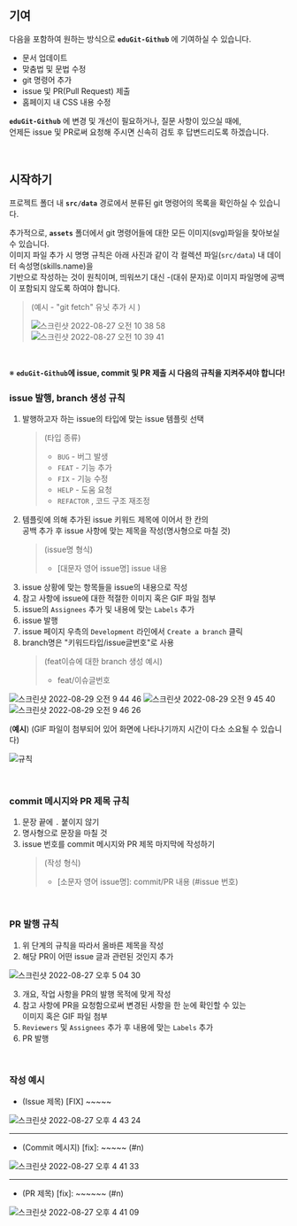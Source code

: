 ## 기여

다음을 포함하여 원하는 방식으로 **`eduGit-Github`** 에 기여하실 수 있습니다.

- 문서 업데이트
- 맞춤법 및 문법 수정
- git 명령어 추가
- issue 및 PR(Pull Request) 제출
- 홈페이지 내 CSS 내용 수정

**`eduGit-Github`** 에 변경 및 개선이 필요하거나, 질문 사항이 있으실 때에,<br />
언제든 issue 및 PR로써 요청해 주시면 신속히 검토 후 답변드리도록 하겠습니다.

&nbsp;

## 시작하기

프로젝트 폴더 내 **`src/data`** 경로에서 분류된 git 명령어의 목록을 확인하실 수 있습니다.

추가적으로, **`assets`** 폴더에서 git 명령어들에 대한 모든 이미지(svg)파일을 찾아보실 수 있습니다.<br />이미지 파일 추가 시 명명 규칙은 아래 사진과 같이 각 컬렉션 파일(`src/data`) 내 데이터 속성명(skills.name)을<br /> 기반으로 작성하는 것이 원칙이며, 띄워쓰기 대신 -(대쉬 문자)로 이미지 파일명에 공백이 포함되지 않도록 하여야 합니다.

> (예시 - "git fetch" 유닛 추가 시 )
>
> ![스크린샷 2022-08-27 오전 10 38 58](https://user-images.githubusercontent.com/56868605/187009478-20a7cf61-f3de-4b16-b470-a88cad8ca15a.png)
> ![스크린샷 2022-08-27 오전 10 39 41](https://user-images.githubusercontent.com/56868605/187009479-ad0d468c-5b53-4c89-b611-6f0de23de764.png)

&nbsp;

※ **`eduGit-Github`에 issue, commit 및 PR 제출 시 다음의 규칙을 지켜주셔야 합니다!**

### issue 발행, branch 생성 규칙

1. 발행하고자 하는 issue의 타입에 맞는 issue 템플릿 선택
   > (타입 종류)
   >
   > - `BUG` - 버그 발생
   > - `FEAT` - 기능 추가
   > - `FIX` - 기능 수정
   > - `HELP` - 도움 요청
   > - `REFACTOR` , 코드 구조 재조정
2. 템플릿에 의해 추가된 issue 키워드 제목에 이어서 한 칸의<br />
   공백 추가 후 issue 사항에 맞는 제목을 작성(명사형으로 마칠 것)
   > (issue명 형식)
   >
   > - [대문자 영어 issue명] issue 내용
3. issue 상황에 맞는 항목들을 issue의 내용으로 작성
4. 참고 사항에 issue에 대한 적절한 이미지 혹은 GIF 파일 첨부
5. issue의 `Assignees` 추가 및 내용에 맞는 `Labels` 추가
6. issue 발행
7. issue 페이지 우측의 `Development` 라인에서 `Create a branch` 클릭
8. branch명은 "키워드타입/issue글번호"로 사용
   > (feat이슈에 대한 branch 생성 예시)
   >
   > - feat/이슈글번호

![스크린샷 2022-08-29 오전 9 44 46](https://user-images.githubusercontent.com/56868605/187102692-b8852d47-9d59-4c10-9f63-75d287970429.png)
![스크린샷 2022-08-29 오전 9 45 40](https://user-images.githubusercontent.com/56868605/187102703-444d8040-755d-4fd4-bd95-49dc3f9e4a0b.png)
![스크린샷 2022-08-29 오전 9 46 26](https://user-images.githubusercontent.com/56868605/187102706-18b89567-597c-456f-984b-51ce246e7962.png)

(**예시**) (GIF 파일이 첨부되어 있어 화면에 나타나기까지 시간이 다소 소요될 수 있습니다)

![규칙](https://user-images.githubusercontent.com/56868605/187019763-391c3704-4838-4d7d-841b-7a6f9b9fb22d.gif)

&nbsp;

### commit 메시지와 PR 제목 규칙

1. 문장 끝에 `.` 붙이지 않기
2. 명사형으로 문장을 마칠 것
3. issue 번호를 commit 메시지와 PR 제목 마지막에 작성하기
   > (작성 형식)
   >
   > - [소문자 영어 issue명]: commit/PR 내용 (#issue 번호)

&nbsp;

### PR 발행 규칙

1. 위 단계의 규칙을 따라서 올바른 제목을 작성
2. 해당 PR이 어떤 issue 글과 관련된 것인지 추가

![스크린샷 2022-08-27 오후 5 04 30](https://user-images.githubusercontent.com/56868605/187021295-d1753869-0717-4d5f-8262-f8dea2aa765a.png)

3. 개요, 작업 사항을 PR의 발행 목적에 맞게 작성
4. 참고 사항에 PR을 요청함으로써 변경된 사항을 한 눈에 확인할 수 있는<br />
   이미지 혹은 GIF 파일 첨부
5. `Reviewers` 및 `Assignees` 추가 후 내용에 맞는 `Labels` 추가
6. PR 발행

&nbsp;

### 작성 예시

- (Issue 제목) [FIX] ~~~~~

![스크린샷 2022-08-27 오후 4 43 24](https://user-images.githubusercontent.com/56868605/187020525-1a2fdd2f-c9eb-492b-a25e-de2bfc58e4d6.png)

---

- (Commit 메시지) [fix]: ~~~~~ (#n)

![스크린샷 2022-08-27 오후 4 41 33](https://user-images.githubusercontent.com/56868605/187020534-2575f8c7-bd33-472e-83d1-db4b2b592566.png)

---

- (PR 제목) [fix]: ~~~~~~ (#n)

![스크린샷 2022-08-27 오후 4 41 09](https://user-images.githubusercontent.com/56868605/187020537-36011c80-3136-40d4-a26f-d1a0a700890b.png)
